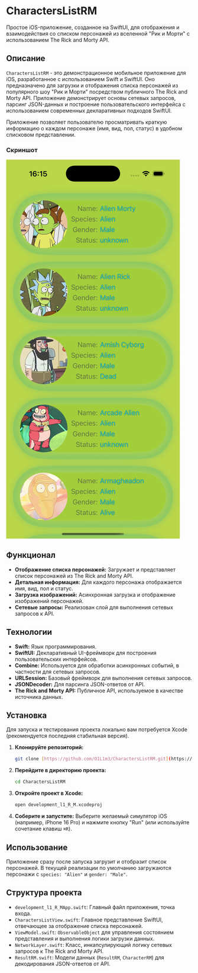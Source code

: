 # CharactersListRM

Простое iOS-приложение, созданное на SwiftUI, для отображения и взаимодействия со списком персонажей из вселенной "Рик и Морти" с использованием The Rick and Morty API.

## Описание

`CharactersListRM` - это демонстрационное мобильное приложение для iOS, разработанное с использованием Swift и SwiftUI. Оно предназначено для загрузки и отображения списка персонажей из популярного шоу "Рик и Морти" посредством публичного The Rick and Morty API. Приложение демонстрирует основы сетевых запросов, парсинг JSON-данных и построение пользовательского интерфейса с использованием современных декларативных подходов SwiftUI.

Приложение позволяет пользователю просматривать краткую информацию о каждом персонаже (имя, вид, пол, статус) в удобном списковом представлении.

### Скриншот
![Скриншот приложения](Simulator%20Screenshot%20-%20iPhone%2016%20Pro%20-%202025-07-11%20at%2016.15.08.png)

## Функционал

* **Отображение списка персонажей:** Загружает и представляет список персонажей из The Rick and Morty API.
* **Детальная информация:** Для каждого персонажа отображается имя, вид, пол и статус.
* **Загрузка изображений:** Асинхронная загрузка и отображение изображений персонажей.
* **Сетевые запросы:** Реализован слой для выполнения сетевых запросов к API.

## Технологии

* **Swift:** Язык программирования.
* **SwiftUI:** Декларативный UI-фреймворк для построения пользовательских интерфейсов.
* **Combine:** Используется для обработки асинхронных событий, в частности для сетевых запросов.
* **URLSession:** Базовый фреймворк для выполнения сетевых запросов.
* **JSONDecoder:** Для парсинга JSON-ответов от API.
* **The Rick and Morty API:** Публичное API, используемое в качестве источника данных.

## Установка

Для запуска и тестирования проекта локально вам потребуется Xcode (рекомендуется последняя стабильная версия).

1.  **Клонируйте репозиторий:**
    ```bash
    git clone [https://github.com/O1L1m3/CharactersListRM.git](https://github.com/O1L1m3/CharactersListRM.git)
    ```
2.  **Перейдите в директорию проекта:**
    ```bash
    cd CharactersListRM
    ```
3.  **Откройте проект в Xcode:**
    ```bash
    open development_l1_R_M.xcodeproj
    ```
4.  **Соберите и запустите:** Выберите желаемый симулятор iOS (например, iPhone 16 Pro) и нажмите кнопку "Run" (или используйте сочетание клавиш `⌘R`).

## Использование

Приложение сразу после запуска загрузит и отобразит список персонажей. В текущей реализации по умолчанию загружаются персонажи с `species: "Alien"` и `gender: "Male"`.

## Структура проекта

* `development_l1_R_MApp.swift`: Главный файл приложения, точка входа.
* `CharactersListView.swift`: Главное представление SwiftUI, отвечающее за отображение списка персонажей.
* `ViewModel.swift`: `ObservableObject` для управления состоянием представления и выполнения логики загрузки данных.
* `NetworkLayer.swift`: Класс, инкапсулирующий логику сетевых запросов к The Rick and Morty API.
* `ResultRM.swift`: Модели данных (`ResultRM`, `CharacterRM`) для декодирования JSON-ответов от API.

